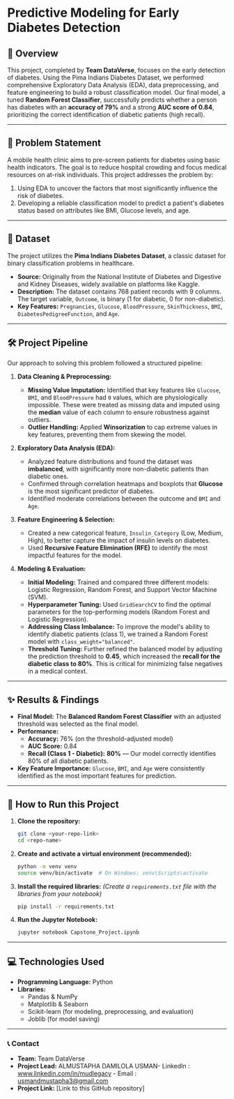 # Predictive Modeling for Early Diabetes Detection


<!-- This is a generic banner, you can create a custom one! -->

## 📖 Overview

This project, completed by **Team DataVerse**, focuses on the early detection of diabetes. Using the Pima Indians Diabetes Dataset, we performed comprehensive Exploratory Data Analysis (EDA), data preprocessing, and feature engineering to build a robust classification model. Our final model, a tuned **Random Forest Classifier**, successfully predicts whether a person has diabetes with an **accuracy of 79%** and a strong **AUC score of 0.84**, prioritizing the correct identification of diabetic patients (high recall).

---

## 🎯 Problem Statement

A mobile health clinic aims to pre-screen patients for diabetes using basic health indicators. The goal is to reduce hospital crowding and focus medical resources on at-risk individuals. This project addresses the problem by:
1.  Using EDA to uncover the factors that most significantly influence the risk of diabetes.
2.  Developing a reliable classification model to predict a patient's diabetes status based on attributes like BMI, Glucose levels, and age.

---

## 💾 Dataset

The project utilizes the **Pima Indians Diabetes Dataset**, a classic dataset for binary classification problems in healthcare.

*   **Source:** Originally from the National Institute of Diabetes and Digestive and Kidney Diseases, widely available on platforms like Kaggle.
*   **Description:** The dataset contains 768 patient records with 9 columns. The target variable, `Outcome`, is binary (1 for diabetic, 0 for non-diabetic).
*   **Key Features:** `Pregnancies`, `Glucose`, `BloodPressure`, `SkinThickness`, `BMI`, `DiabetesPedigreeFunction`, and `Age`.

---

## 🛠️ Project Pipeline

Our approach to solving this problem followed a structured pipeline:

1.  **Data Cleaning & Preprocessing:**
    *   **Missing Value Imputation:** Identified that key features like `Glucose`, `BMI`, and `BloodPressure` had `0` values, which are physiologically impossible. These were treated as missing data and imputed using the **median** value of each column to ensure robustness against outliers.
    *   **Outlier Handling:** Applied **Winsorization** to cap extreme values in key features, preventing them from skewing the model.

2.  **Exploratory Data Analysis (EDA):**
    *   Analyzed feature distributions and found the dataset was **imbalanced**, with significantly more non-diabetic patients than diabetic ones.
    *   Confirmed through correlation heatmaps and boxplots that **Glucose** is the most significant predictor of diabetes.
    *   Identified moderate correlations between the outcome and `BMI` and `Age`.

3.  **Feature Engineering & Selection:**
    *   Created a new categorical feature, `Insulin_Category` (Low, Medium, High), to better capture the impact of insulin levels on diabetes.
    *   Used **Recursive Feature Elimination (RFE)** to identify the most impactful features for the model.

4.  **Modeling & Evaluation:**
    *   **Initial Modeling:** Trained and compared three different models: Logistic Regression, Random Forest, and Support Vector Machine (SVM).
    *   **Hyperparameter Tuning:** Used `GridSearchCV` to find the optimal parameters for the top-performing models (Random Forest and Logistic Regression).
    *   **Addressing Class Imbalance:** To improve the model's ability to identify diabetic patients (class 1), we trained a Random Forest model with `class_weight="balanced"`.
    *   **Threshold Tuning:** Further refined the balanced model by adjusting the prediction threshold to **0.45**, which increased the **recall for the diabetic class to 80%**. This is critical for minimizing false negatives in a medical context.

---

## ✨ Results & Findings

*   **Final Model:** The **Balanced Random Forest Classifier** with an adjusted threshold was selected as the final model.
*   **Performance:**
    *   **Accuracy:** 76% (on the threshold-adjusted model)
    *   **AUC Score:** 0.84
    *   **Recall (Class 1 - Diabetic):** **80%** — Our model correctly identifies 80% of all diabetic patients.
*   **Key Feature Importance:** `Glucose`, `BMI`, and `Age` were consistently identified as the most important features for prediction.

---

## 🚀 How to Run this Project

1.  **Clone the repository:**
    ```bash
    git clone <your-repo-link>
    cd <repo-name>
    ```
2.  **Create and activate a virtual environment (recommended):**
    ```bash
    python -m venv venv
    source venv/bin/activate  # On Windows: venv\Scripts\activate
    ```
3.  **Install the required libraries:**
    *(Create a `requirements.txt` file with the libraries from your notebook)*
    ```bash
    pip install -r requirements.txt
    ```
4.  **Run the Jupyter Notebook:**
    ```bash
    jupyter notebook Capstone_Project.ipynb
    ```

---

## 💻 Technologies Used

*   **Programming Language:** Python
*   **Libraries:**
    *   Pandas & NumPy
    *   Matplotlib & Seaborn
    *   Scikit-learn (for modeling, preprocessing, and evaluation)
    *   Joblib (for model saving)

---

### 📞 Contact

*   **Team:** Team DataVerse
*   **Project Lead:** ALMUSTAPHA DAMILOLA USMAN- LinkedIn : www.linkedin.com/in/mudlegacy - Email : usmandmustapha3@gmail.com
*   **Project Link:** [Link to this GitHub repository]
